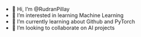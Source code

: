 - 👋 Hi, I’m @RudranPillay
- 👀 I’m interested in learning Machine Learning
- 🌱 I’m currently learning about Github and PyTorch
- 💞️ I’m looking to collaborate on AI projects

<!---
RudranPillay/RudranPillay is a ✨ special ✨ repository because its `README.md` (this file) appears on your GitHub profile.
You can click the Preview link to take a look at your changes.
--->
